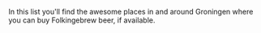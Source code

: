In this list you'll find the awesome places in and around Groningen where you can buy Folkingebrew beer, if available.